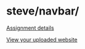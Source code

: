# steve/navbar/

[Assignment details](/homework/navbar)

[View your uploaded website](https://mpaulweeks.github.io/cfc2018/students/steve/navbar/)
